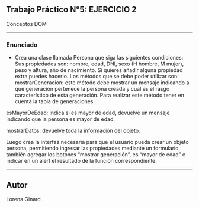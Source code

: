 ## Trabajo Práctico N°5: EJERCICIO 2

Conceptos DOM
***

### Enunciado
- Crea una clase llamada Persona que siga las siguientes condiciones:
Sus propiedades son: nombre, edad, DNI, sexo (H hombre, M mujer), peso y altura,
año de nacimiento. Si quieres añadir alguna propiedad extra puedes hacerlo.
Los métodos que se debe poder utilizar son:
mostrarGeneracion: este método debe mostrar un mensaje indicando a qué
generación pertenece la persona creada y cual es el rasgo característico de esta
generación.
Para realizar este método tener en cuenta la tabla de generaciones.

esMayorDeEdad: indica si es mayor de edad, devuelve un mensaje indicando que la persona es mayor de edad.

mostrarDatos: devuelve toda la información del objeto.

Luego crea la interfaz necesaria para que el usuario pueda crear un objeto
persona, permitiendo ingresar las propiedades mediante un formulario, también
agregar los botones “mostrar generación”, es “mayor de edad” e indicar en un alert el resultado de la función correspondiente.

***


## Autor
Lorena Ginard